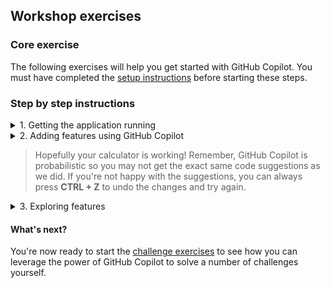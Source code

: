 ## Workshop exercises

### Core exercise

The following exercises will help you get started with GitHub Copilot. You must have completed the [setup instructions](<./1. setup.md>) before starting these steps.


### Step by step instructions

<details>
<summary>1. Getting the application running</summary>

**Starting Point**: You should have the repo open in VSCode (or your supported IDE)

1. Press ```CTRL + ` ``` to open the terminal window in VS Code if it is not already open.

2. Enter ```npm install``` in the terminal window and press **ENTER** to install the required dependencies. Ignore any issues displayed after you run this command.

Let's start by running the application to learn what it does.

3. Enter ```npm start``` in the terminal window and press **ENTER** to run the application.

4. In the pop-up window that appears in the bottom right corner of the Codespace window, click the **Open in Browser** button. This will securely map port 3000 from the Codespace environment to your local browser so you can see the running calculator application.

<img width="460" alt="Open in Browser" src="../assets/open%20in%20browser.png">

5. Do some simple calculations to show that the calculator is working as expected.

<img width="460" alt="The Node Calculator" src="../assets/calculator.png">

6. Close the browser window for now and return to the Codespace window.

7. Ensure your focus is in the terminal window and press ``` CTRL + C ``` to stop the application.

</details>

<details>
<summary>2. Adding features using GitHub Copilot</summary>

**TO DO** -  You've been asked to add a new feature to the calculator application.

### Adding the buttons to the calculator UI

1. Open the ```public/index.html``` file in the editor window.

2. Open Copilot Chat and type "Tell me about the code in this file".

    > You can ask Copilot Chat to summarise the contents of the file, ask follow questions, and ask questions about the development framework. 

3. Scroll down to where you see the ```<!-- TODO: Buttons -->``` comment

4. Let us try to understand how the addition operation is performed from the existing code. Select the line ```<button class="btn" onClick="operationPressed('+')">+</button>```, right click, select '**Copilot**', and '**Explain This**'. Review the explanation in the Copilot Chat window.
<img width="600" alt="The Node Calculator" src="../assets/explainthis.png">

5. Add a new line below the TODO comment and type the following two lines. Start with the first line and press enter. You should see GitHub Copilot start to autocomplete the second line. When you see this, just press ```TAB``` to accept the completion.

    ``` <!-- add a button for a power (or exponential) function --> ```

    ``` <button class="btn" onClick="operationPressed('^')">^</button> ```

    Your finished snippet should match the following.

    <img width="538" alt="GitHub Copilot suggestions" src="../assets/index-html.png">

### Adding the logic for the new features

6. Open the ```api/controller.js``` file in the editor window.

7. Scroll down to where you see the ```// TODO: Add operator``` comment

8. Press **ENTER** at the end of the line that defines the divide function.

9. Start typing the following line and notice that GitHub Copilot should start to offer code completion half way through the word "power" as you're typing. Press **TAB** to accept the suggestion.

    ```'power':    function(a, b) { return Math.pow(a, b) },```

10. Open the ```public/client.js``` file in the editor window.

11. Scroll down to where you see the ```// TODO: Add operator``` comment (Line 22)

12. Move your cursor to the end of the line 35 (to the right of ```break;``` and press **ENTER**.

    GitHub Copilot should display ghost text suggesting the code shown in the following screenshot. Press **TAB** to accept the suggestion.

    <img width="353" alt="GitHub Copilot suggestions" src="../assets/case-suggestion.png">

13. Press **ENTER** at the end of the line, then accept the next two lines Copilot suggests.

    Your completed addition should match the following.

    <img width="376" alt="GitHub Copilot suggestions" src="../assets/Add-operator-completed.png">

14. Press ```CTRL + ` ``` to open the terminal window in VS Code.

15. Enter ```npm start``` in the terminal window and press **ENTER** to run the application.

16. You should test the new button by clicking 3, then the "^" (power) button, then click 2. Click "=" and the result should be 9.

17. Close the browser window, return to the Terminal window in Codespaces and press ```CTRL+C``` to terminate the application.

**Success**, you have enhanced the calculator application using GitHub Copilot!

</details>


>Hopefully your calculator is working! Remember, GitHub Copilot is probabilistic so you may not get the exact same code suggestions as we did. If you're not happy with the suggestions, you can always press **CTRL + Z** to undo the changes and try again.


<details>
<summary>3. Exploring features</summary>

1. Scroll down to end of ```api/controller.js``` file 

2. Press ```CTRL+I``` to open the inline Copilot assistant.

3. Type the below line and press **ENTER**. 

    ```create a function that checks if the input matches an incremental format of digits with a minimum of 4 digits```

    GitHub Copilot should display text suggesting the code shown in the following screenshot. Accept the suggestion.

    <img width="600" alt="GitHub Copilot suggestions" src="../assets/inline-suggestion.png">


4. Select all the lines of the function ```isIncremental``` and press ```CTRL+I``` to open the inline Copilot assistant. Type ```/``` and select ```doc```.

    GitHub Copilot should display text suggesting the documentation shown in the following screenshot. Accept the suggestion.

    <img width="600" alt="GitHub Copilot suggestions" src="../assets/inline-docs.png"> 

5. Let us test this function using Copilot Chat. Select the function ```isIncremental```, open Copilot chat and try ```What does this function do to input 12345?```.

6. Now try with ```What does this function do to input 123467?```

    >TIP: You can use Copilot chat to test and verify your functions, giving you an efficient way to review the code. We will learn about writing test cases in the next section.  
   
</details>

#### What's next?

You're now ready to start the [challenge exercises](<./3. challenge exercises.md>) to see how you can leverage the power of GitHub Copilot to solve a number of challenges yourself.
